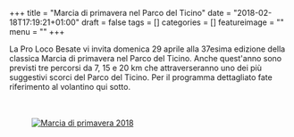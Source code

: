 +++
title = "Marcia di primavera nel Parco del Ticino"
date = "2018-02-18T17:19:21+01:00"
draft = false
tags = []
categories = []
featureimage = ""
menu = ""
+++

La Pro Loco Besate vi invita domenica 29 aprile alla 37esima edizione della classica Marcia di primavera nel Parco del Ticino. Anche quest'anno sono previsti tre percorsi da 7, 15 e 20 km che attraverseranno uno dei pi&ugrave; suggestivi scorci del Parco del Ticino. Per il programma dettagliato fate riferimento al volantino qui sotto. 
<br><br><br>
<a href="/pdf/volantino marcia 2018.pdf">
    <figure>
        <img class="article-img" src="/img/marcia_2018.png" alt="Marcia di primavera 2018" title="">
    </figure>
</a>    